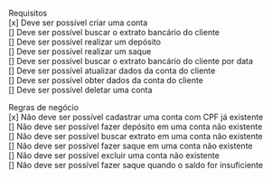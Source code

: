 Requisitos <br />
[x] Deve ser possível criar uma conta <br />
[] Deve ser possível buscar o extrato bancário do cliente <br />
[] Deve ser possível realizar um depósito <br />
[] Deve ser possível realizar um saque <br />
[] Deve ser possível buscar o extrato bancário do cliente por data <br />
[] Deve ser possível atualizar dados da conta do cliente <br />
[] Deve ser possível obter dados da conta do cliente <br />
[] Deve ser possível deletar uma conta

Regras de negócio <br />
[x] Não deve ser possível cadastrar uma conta com CPF já existente <br />
[] Não deve ser possível fazer depósito em uma conta não existente <br />
[] Não deve ser possível buscar extrato em uma conta não existente <br />
[] Não deve ser possível fazer saque em uma conta não existente <br />
[] Não deve ser possível excluir uma conta não existente <br />
[] Não deve ser possível fazer saque quando o saldo for insuficiente <br />